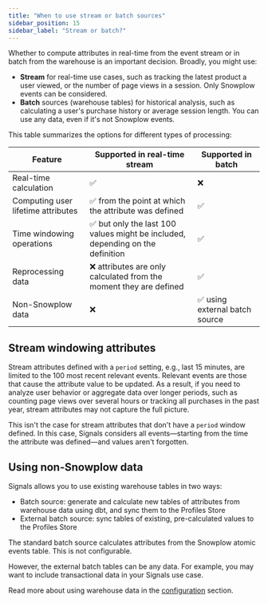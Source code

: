 ```yaml
---
title: "When to use stream or batch sources"
sidebar_position: 15
sidebar_label: "Stream or batch?"
---
```


Whether to compute attributes in real-time from the event stream or in batch from the warehouse is an important decision. Broadly, you might use:
* **Stream** for real-time use cases, such as tracking the latest product a user viewed, or the number of page views in a session. Only Snowplow events can be considered.
* **Batch** sources (warehouse tables) for historical analysis, such as calculating a user's purchase history or average session length. You can use any data, even if it's not Snowplow events.

This table summarizes the options for different types of processing:

| Feature                            | Supported in real-time stream                                                 | Supported in batch            |
| ---------------------------------- | ----------------------------------------------------------------------------- | ----------------------------- |
| Real-time calculation              | ✅                                                                             | ❌                             |
| Computing user lifetime attributes | ✅ from the point at which the attribute was defined                           | ✅                             |
| Time windowing operations          | ✅ but only the last 100 values might be included, depending on the definition | ✅                             |
| Reprocessing data                  | ❌ attributes are only calculated from the moment they are defined             | ✅                             |
| Non-Snowplow data                  | ❌                                                                             | ✅ using external batch source |  |

## Stream windowing attributes

Stream attributes defined with a `period` setting, e.g., last 15 minutes, are limited to the 100 most recent relevant events. Relevant events are those that cause the attribute value to be updated. As a result, if you need to analyze user behavior or aggregate data over longer periods, such as counting page views over several hours or tracking all purchases in the past year, stream attributes may not capture the full picture.

This isn't the case for stream attributes that don't have a `period` window defined. In this case, Signals considers all events—starting from the time the attribute was defined—and values aren't forgotten.

## Using non-Snowplow data

Signals allows you to use existing warehouse tables in two ways:
* Batch source: generate and calculate new tables of attributes from warehouse data using dbt, and sync them to the Profiles Store
* External batch source: sync tables of existing, pre-calculated values to the Profiles Store

The standard batch source calculates attributes from the Snowplow atomic events table. This is not configurable.

However, the external batch tables can be any data. For example, you may want to include transactional data in your Signals use case.

Read more about using warehouse data in the [configuration](/docs/signals/configuration/index.md) section.
